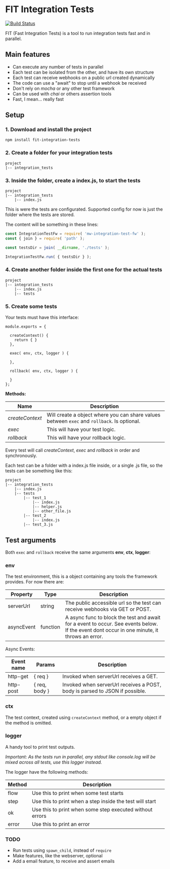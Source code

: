 # FIT Integration Tests
[![Build Status](https://travis-ci.org/szanata/fit-integration-tests.svg?branch=master)](https://travis-ci.org/szanata/fit-integration-tests)

FIT (Fast Integration Tests) is a tool to run integration tests fast and in parallel.

## Main features

- Can execute any number of tests in parallel
- Each test can be isolated from the other, and have its own structure
- Each test can receive webhooks on a public url created dynamically
- The code can use a "await" to stop until a webhook be received
- Don't rely on *mocha* or any other test framework
- Can be used with *chai* or others assertion tools
- Fast, I mean... really fast

## Setup

### 1. Download and install the project

```
npm install fit-integration-tests
```

### 2. Create a folder for your integration tests

```
project    
|-- integration_tests
```

### 3. Inside the folder, create a index.js, to start the tests

```
project    
|-- integration_tests
    |-- index.js    
```

This is were the tests are configurated.
Supported config for now is just the folder where the tests are stored.

The content will be something in these lines:
```js
const IntegrationTestFw = require( 'mw-integration-test-fw' );
const { join } = require( 'path' );

const testsDir = join( __dirname, './tests' );

IntegrationTestFw.run( { testsDir } );
```

### 4. Create another folder inside the first one for the actual tests

```
project    
|-- integration_tests
    |-- index.js    
    |-- tests
```

### 5. Create some tests

Your tests must have this interface:
```
module.exports = {

  createContext() {
    return { }
  },

  exec( env, ctx, logger ) {

  },

  rollback( env, ctx, logger ) {

  }
};
```
**Methods:**

| Name | Description |
| ---- | ----------- |
| *createContext* | Will create a object where you can share values between `exec` and `rollback`. Is optional. |
| *exec* | This will have your test logic. |
| *rollback* | This will have your rollback logic. |

Every test will call *createContext*, *exec* and *rollback* in order and synchronously.

Each test can be a folder with a index.js file inside, or a single .js file, so the tests can be something like this:

```
project    
|-- integration_tests
    |-- index.js    
    |-- tests
        |-- test_1
            |-- index.js
            |-- helper.js
            |-- other_file.js
        |-- test_2
            |-- index.js
        |-- test_3.js
```

## Test arguments

Both `exec` and `rollback` receive the same arguments **env**, **ctx**, **logger**:

### **env**
The test environment, this is a object containing any tools the framework provides. For now there are:

| Property | Type | Description |
| -------- | ---- | ----------- |
| serverUrl | string | The public accessible url so the test can receive webhooks via GET or POST. |
| asyncEvent | function | A async func to block the test and await for a event to occur. See events below. If the event dont occur in one minute, it throws an error. |

Async Events:

| Event name | Params | Description |
| ---------- | ------ | ----------- |
| http-get | { req } | Invoked when serverUrl receives a GET. |
| http-post | { req, body } | Invoked when serverUrl receives a POST, body is parsed to JSON if possible. |

### **ctx**
The test context, created using `createContext` method, or a empty object if the method is omitted.

### **logger**
A handy tool to print test outputs.

*Important: As the tests run in parallel, any stdout like console.log will be mixed across all tests, use this logger instead.*

The logger have the following methods:

| Method | Description |
| ------- | ----------- |
| flow | Use this to print when some test starts |
| step | Use this to print when a step inside the test will start |
| ok | Use this to print when some step executed without errors |
| error | Use this to print an error |

### TODO

- Run tests using `spawn_child`, instead of `require`
- Make features, like the webserver, optional
- Add a email feature, to receive and assert emails
